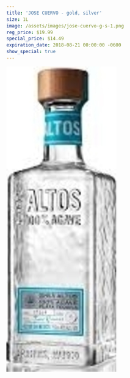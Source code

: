 ```yaml
---
title: 'JOSE CUERVO - gold, silver'
size: 1L
image: /assets/images/jose-cuervo-g-s-1.png
reg_price: $19.99
special_price: $14.49
expiration_date: 2018-08-21 00:00:00 -0600
show_special: true
---
```


![](/assets/images/versions/olmeca-2-1---x----288-800x---.jpg)